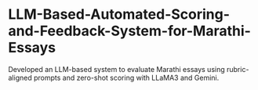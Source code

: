 # LLM-Based-Automated-Scoring-and-Feedback-System-for-Marathi-Essays
 Developed an LLM-based system to evaluate Marathi essays using rubric-aligned prompts and zero-shot scoring with LLaMA3 and Gemini.
